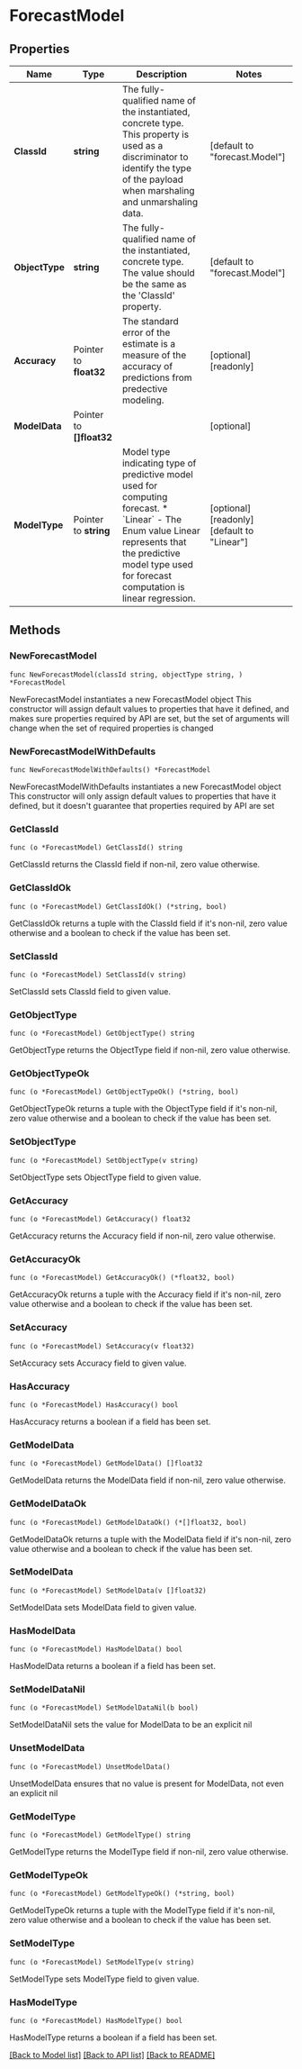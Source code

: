 # ForecastModel

## Properties

Name | Type | Description | Notes
------------ | ------------- | ------------- | -------------
**ClassId** | **string** | The fully-qualified name of the instantiated, concrete type. This property is used as a discriminator to identify the type of the payload when marshaling and unmarshaling data. | [default to "forecast.Model"]
**ObjectType** | **string** | The fully-qualified name of the instantiated, concrete type. The value should be the same as the &#39;ClassId&#39; property. | [default to "forecast.Model"]
**Accuracy** | Pointer to **float32** | The standard error of the estimate is a measure of the accuracy of predictions from predective modeling. | [optional] [readonly] 
**ModelData** | Pointer to **[]float32** |  | [optional] 
**ModelType** | Pointer to **string** | Model type indicating type of predictive model used for computing forecast. * &#x60;Linear&#x60; - The Enum value Linear represents that the predictive model type used for forecast computation is linear regression. | [optional] [readonly] [default to "Linear"]

## Methods

### NewForecastModel

`func NewForecastModel(classId string, objectType string, ) *ForecastModel`

NewForecastModel instantiates a new ForecastModel object
This constructor will assign default values to properties that have it defined,
and makes sure properties required by API are set, but the set of arguments
will change when the set of required properties is changed

### NewForecastModelWithDefaults

`func NewForecastModelWithDefaults() *ForecastModel`

NewForecastModelWithDefaults instantiates a new ForecastModel object
This constructor will only assign default values to properties that have it defined,
but it doesn't guarantee that properties required by API are set

### GetClassId

`func (o *ForecastModel) GetClassId() string`

GetClassId returns the ClassId field if non-nil, zero value otherwise.

### GetClassIdOk

`func (o *ForecastModel) GetClassIdOk() (*string, bool)`

GetClassIdOk returns a tuple with the ClassId field if it's non-nil, zero value otherwise
and a boolean to check if the value has been set.

### SetClassId

`func (o *ForecastModel) SetClassId(v string)`

SetClassId sets ClassId field to given value.


### GetObjectType

`func (o *ForecastModel) GetObjectType() string`

GetObjectType returns the ObjectType field if non-nil, zero value otherwise.

### GetObjectTypeOk

`func (o *ForecastModel) GetObjectTypeOk() (*string, bool)`

GetObjectTypeOk returns a tuple with the ObjectType field if it's non-nil, zero value otherwise
and a boolean to check if the value has been set.

### SetObjectType

`func (o *ForecastModel) SetObjectType(v string)`

SetObjectType sets ObjectType field to given value.


### GetAccuracy

`func (o *ForecastModel) GetAccuracy() float32`

GetAccuracy returns the Accuracy field if non-nil, zero value otherwise.

### GetAccuracyOk

`func (o *ForecastModel) GetAccuracyOk() (*float32, bool)`

GetAccuracyOk returns a tuple with the Accuracy field if it's non-nil, zero value otherwise
and a boolean to check if the value has been set.

### SetAccuracy

`func (o *ForecastModel) SetAccuracy(v float32)`

SetAccuracy sets Accuracy field to given value.

### HasAccuracy

`func (o *ForecastModel) HasAccuracy() bool`

HasAccuracy returns a boolean if a field has been set.

### GetModelData

`func (o *ForecastModel) GetModelData() []float32`

GetModelData returns the ModelData field if non-nil, zero value otherwise.

### GetModelDataOk

`func (o *ForecastModel) GetModelDataOk() (*[]float32, bool)`

GetModelDataOk returns a tuple with the ModelData field if it's non-nil, zero value otherwise
and a boolean to check if the value has been set.

### SetModelData

`func (o *ForecastModel) SetModelData(v []float32)`

SetModelData sets ModelData field to given value.

### HasModelData

`func (o *ForecastModel) HasModelData() bool`

HasModelData returns a boolean if a field has been set.

### SetModelDataNil

`func (o *ForecastModel) SetModelDataNil(b bool)`

 SetModelDataNil sets the value for ModelData to be an explicit nil

### UnsetModelData
`func (o *ForecastModel) UnsetModelData()`

UnsetModelData ensures that no value is present for ModelData, not even an explicit nil
### GetModelType

`func (o *ForecastModel) GetModelType() string`

GetModelType returns the ModelType field if non-nil, zero value otherwise.

### GetModelTypeOk

`func (o *ForecastModel) GetModelTypeOk() (*string, bool)`

GetModelTypeOk returns a tuple with the ModelType field if it's non-nil, zero value otherwise
and a boolean to check if the value has been set.

### SetModelType

`func (o *ForecastModel) SetModelType(v string)`

SetModelType sets ModelType field to given value.

### HasModelType

`func (o *ForecastModel) HasModelType() bool`

HasModelType returns a boolean if a field has been set.


[[Back to Model list]](../README.md#documentation-for-models) [[Back to API list]](../README.md#documentation-for-api-endpoints) [[Back to README]](../README.md)


